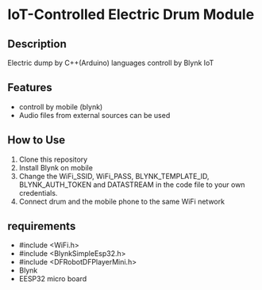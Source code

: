 # IoT-Controlled Electric Drum Module

## Description
Electric dump  by C++(Arduino) languages controll by Blynk IoT

## Features
- controll by mobile (blynk)
- Audio files from external sources can be used

## How to Use
1. Clone this repository
2. Install Blynk on mobile
3. Change the WiFi_SSID, WiFi_PASS, BLYNK_TEMPLATE_ID, BLYNK_AUTH_TOKEN and DATASTREAM in the code file to your own credentials.
4. Connect drum and the mobile phone to the same WiFi network

## requirements
- #include <WiFi.h>
- #include <BlynkSimpleEsp32.h>
- #include <DFRobotDFPlayerMini.h>
- Blynk
- EESP32 micro board

